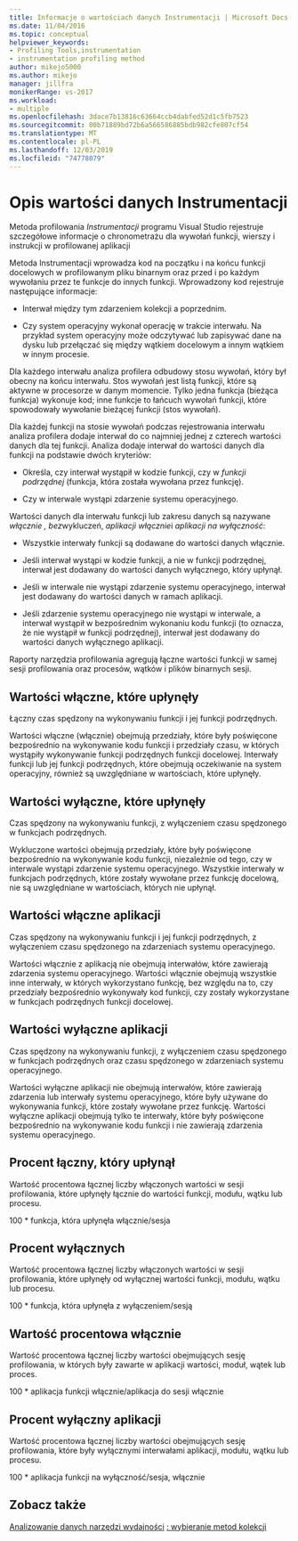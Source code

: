 ```yaml
---
title: Informacje o wartościach danych Instrumentacji | Microsoft Docs
ms.date: 11/04/2016
ms.topic: conceptual
helpviewer_keywords:
- Profiling Tools,instrumentation
- instrumentation profiling method
author: mikejo5000
ms.author: mikejo
manager: jillfra
monikerRange: vs-2017
ms.workload:
- multiple
ms.openlocfilehash: 3dace7b13816c63664ccb4dabfed52d1c5fb7523
ms.sourcegitcommit: 00b71889bd72b6a566586885bdb982cfe807cf54
ms.translationtype: MT
ms.contentlocale: pl-PL
ms.lasthandoff: 12/03/2019
ms.locfileid: "74778079"
---
```

# <a name="understand-instrumentation-data-values"></a>Opis wartości danych Instrumentacji

Metoda profilowania *Instrumentacji* programu Visual Studio rejestruje szczegółowe informacje o chronometrażu dla wywołań funkcji, wierszy i instrukcji w profilowanej aplikacji

Metoda Instrumentacji wprowadza kod na początku i na końcu funkcji docelowych w profilowanym pliku binarnym oraz przed i po każdym wywołaniu przez te funkcje do innych funkcji. Wprowadzony kod rejestruje następujące informacje:

- Interwał między tym zdarzeniem kolekcji a poprzednim.

- Czy system operacyjny wykonał operację w trakcie interwału. Na przykład system operacyjny może odczytywać lub zapisywać dane na dysku lub przełączać się między wątkiem docelowym a innym wątkiem w innym procesie.

Dla każdego interwału analiza profilera odbudowy stosu wywołań, który był obecny na końcu interwału. Stos wywołań jest listą funkcji, które są aktywne w procesorze w danym momencie. Tylko jedna funkcja (bieżąca funkcja) wykonuje kod; inne funkcje to łańcuch wywołań funkcji, które spowodowały wywołanie bieżącej funkcji (stos wywołań).

Dla każdej funkcji na stosie wywołań podczas rejestrowania interwału analiza profilera dodaje interwał do co najmniej jednej z czterech wartości danych dla tej funkcji. Analiza dodaje interwał do wartości danych dla funkcji na podstawie dwóch kryteriów:

- Określa, czy interwał wystąpił w kodzie funkcji, czy w *funkcji podrzędnej* (funkcja, która została wywołana przez funkcję).

- Czy w interwale wystąpi zdarzenie systemu operacyjnego.

Wartości danych dla interwału funkcji lub zakresu danych są nazywane *włącznie* *, bez*wykluczeń, *aplikacji włącznie*i *aplikacji na wyłączność*:

- Wszystkie interwały funkcji są dodawane do wartości danych włącznie.

- Jeśli interwał wystąpi w kodzie funkcji, a nie w funkcji podrzędnej, interwał jest dodawany do wartości danych wyłącznego, który upłynął.

- Jeśli w interwale nie wystąpi zdarzenie systemu operacyjnego, interwał jest dodawany do wartości danych w ramach aplikacji.

- Jeśli zdarzenie systemu operacyjnego nie wystąpi w interwale, a interwał wystąpił w bezpośrednim wykonaniu kodu funkcji (to oznacza, że nie wystąpił w funkcji podrzędnej), interwał jest dodawany do wartości danych wyłącznego aplikacji.

Raporty narzędzia profilowania agregują łączne wartości funkcji w samej sesji profilowania oraz procesów, wątków i plików binarnych sesji.

## <a name="elapsed-inclusive-values"></a>Wartości włączne, które upłynęły

Łączny czas spędzony na wykonywaniu funkcji i jej funkcji podrzędnych.

Wartości włączne (włącznie) obejmują przedziały, które były poświęcone bezpośrednio na wykonywanie kodu funkcji i przedziały czasu, w których wystąpiły wykonywanie funkcji podrzędnych funkcji docelowej. Interwały funkcji lub jej funkcji podrzędnych, które obejmują oczekiwanie na system operacyjny, również są uwzględniane w wartościach, które upłynęły.

## <a name="elapsed-exclusive-values"></a>Wartości wyłączne, które upłynęły

Czas spędzony na wykonywaniu funkcji, z wyłączeniem czasu spędzonego w funkcjach podrzędnych.

Wykluczone wartości obejmują przedziały, które były poświęcone bezpośrednio na wykonywanie kodu funkcji, niezależnie od tego, czy w interwale wystąpi zdarzenie systemu operacyjnego. Wszystkie interwały w funkcjach podrzędnych, które zostały wywołane przez funkcję docelową, nie są uwzględniane w wartościach, których nie upłynął.

## <a name="application-inclusive-values"></a>Wartości włączne aplikacji

Czas spędzony na wykonywaniu funkcji i jej funkcji podrzędnych, z wyłączeniem czasu spędzonego na zdarzeniach systemu operacyjnego.

Wartości włącznie z aplikacją nie obejmują interwałów, które zawierają zdarzenia systemu operacyjnego. Wartości włącznie obejmują wszystkie inne interwały, w których wykorzystano funkcję, bez względu na to, czy przedziały bezpośrednio wykonywały kod funkcji, czy zostały wykorzystane w funkcjach podrzędnych funkcji docelowej.

## <a name="application-exclusive-values"></a>Wartości wyłączne aplikacji

Czas spędzony na wykonywaniu funkcji, z wyłączeniem czasu spędzonego w funkcjach podrzędnych oraz czasu spędzonego w zdarzeniach systemu operacyjnego.

Wartości wyłączne aplikacji nie obejmują interwałów, które zawierają zdarzenia lub interwały systemu operacyjnego, które były używane do wykonywania funkcji, które zostały wywołane przez funkcję. Wartości wyłączne aplikacji obejmują tylko te interwały, które były poświęcone bezpośrednio na wykonywanie kodu funkcji i nie zawierają zdarzenia systemu operacyjnego.

## <a name="elapsed-inclusive-percent"></a>Procent łączny, który upłynął

Wartość procentowa łącznej liczby włączonych wartości w sesji profilowania, które upłynęły łącznie do wartości funkcji, modułu, wątku lub procesu.

100 * funkcja, która upłynęła włącznie/sesja

## <a name="elapsed-exclusive-percent"></a>Procent wyłącznych

Wartość procentowa łącznej liczby włączonych wartości w sesji profilowania, które upłynęły od wyłącznej wartości funkcji, modułu, wątku lub procesu.

100 * funkcja, która upłynęła z wyłączeniem/sesją

## <a name="application-inclusive-percent"></a>Wartość procentowa włącznie

Wartość procentowa łącznej liczby wartości obejmujących sesję profilowania, w których były zawarte w aplikacji wartości, moduł, wątek lub proces.

100 * aplikacja funkcji włącznie/aplikacja do sesji włącznie

## <a name="application-exclusive-percent"></a>Procent wyłączny aplikacji

Wartość procentowa łącznej liczby wartości obejmujących sesję profilowania, które były wyłącznymi interwałami aplikacji, modułu, wątku lub procesu.

100 * aplikacja funkcji na wyłączność/sesja, włącznie

## <a name="see-also"></a>Zobacz także

[Analizowanie danych narzędzi wydajności](../profiling/analyzing-performance-tools-data.md)
[: wybieranie metod kolekcji](../profiling/how-to-choose-collection-methods.md)
